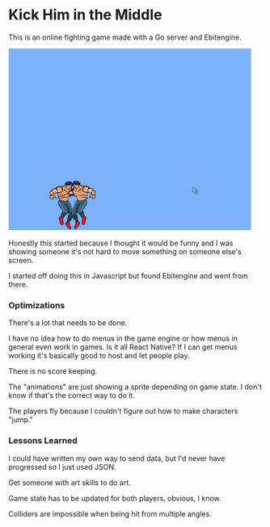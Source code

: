 # Kick Him in the Middle

This is an online fighting game made with a Go server and Ebitengine.

![](https://raw.githubusercontent.com/TravyTheDev/personal-site/refs/heads/main/public/images/kick-him.gif)

Honestly this started because I thought it would be funny and I was showing someone it's not hard to move something on someone else's screen. 

I started off doing this in Javascript but found Ebitengine and went from there.

### Optimizations

There's a lot that needs to be done.

I have no idea how to do menus in the game engine or how menus in general even work in games. Is it all React Native? If I can get menus working it's basically good to host and let people play. 

There is no score keeping. 

The "animations" are just showing a sprite depending on game state. I don't know if that's the correct way to do it.

The players fly because I couldn't figure out how to make characters "jump."

### Lessons Learned

I could have written my own way to send data, but I'd never have progressed so I just used JSON. 

Get someone with art skills to do art.

Game state has to be updated for both players, obvious, I know. 

Colliders are impossible when being hit from multiple angles.